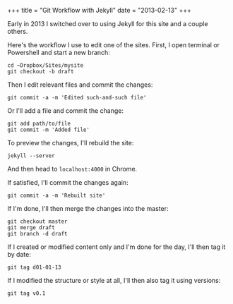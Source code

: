 +++
title = "Git Workflow with Jekyll"
date = "2013-02-13"
+++

Early in 2013 I switched over to using Jekyll for this site and a couple others. 

Here's the workflow I use to edit one of the sites. First, I open terminal or Powershell and start a new branch: 

	cd ~Dropbox/Sites/mysite
	git checkout -b draft

Then I edit relevant files and commit the changes: 

	git commit -a -m 'Edited such-and-such file'

Or I'll add a file and commit the change: 

	git add path/to/file
	git commit -m 'Added file'

To preview the changes, I'll rebuild the site: 

	jekyll --server

And then head to `localhost:4000` in Chrome. 

If satisfied, I'll commit the changes again: 

	git commit -a -m 'Rebuilt site'

If I'm done, I'll then merge the changes into the master: 

	git checkout master
	git merge draft
	git branch -d draft

If I created or modified content only and I'm done for the day, I'll then tag it by date: 

	git tag d01-01-13

If I modified the structure or style at all, I'll then also tag it using versions: 

	git tag v0.1
